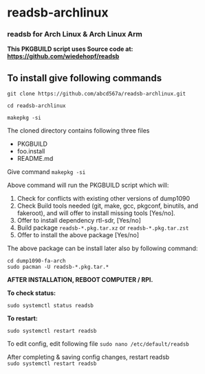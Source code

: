 # readsb-archlinux


### readsb for Arch Linux & Arch Linux Arm
**This PKGBUILD script uses Source code at: https://github.com/wiedehopf/readsb**

## To install give following commands  </br>
```
git clone https://github.com/abcd567a/readsb-archlinux.git

cd readsb-archlinux

makepkg -si

```

The cloned directory contains following three files

- PKGBUILD
- foo.install
- README.md

Give command `makepkg -si `

Above command will run the PKGBUILD script which will: 

1. Check for conflicts with existing other versions of dump1090
2. Check Build tools needed (git, make, gcc, pkgconf, binutils, and fakeroot), and will offer to install missing tools [Yes/no]. 
3. Offer to install dependency rtl-sdr, [Yes/no]
4. Build package `readsb-*.pkg.tar.xz` or `readsb-*.pkg.tar.zst`
5. Offer to install the above package [Yes/no]

The above package can be install later also by following command:
```
cd dump1090-fa-arch 
sudo pacman -U readsb-*.pkg.tar.*
```
**AFTER INSTALLATION, REBOOT COMPUTER / RPI.**

**To check status:**
```
sudo systemctl status readsb
```

**To restart:**
```
sudo systemctl restart readsb
```
To edit config, edit following file
`sudo nano /etc/default/readsb  `   </br>

After completing & saving config changes, restart readsb </br>
`sudo systemctl restart readsb `  </br>

</br></br>
